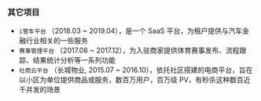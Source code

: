 ### 其它项目

- `i管车平台` （2018.03 ~ 2019.04），是一个 SaaS 平台，为租户提供与汽车金融行业相关的一些服务
- `赛事管理平台` （2017.08 ~ 2017.12），为入驻商家提供体育赛事发布、流程跟踪、结果统计分析等一系列功能
- `社商云平台` （长城物业, 2015.07 ~ 2016.10），依托社区搭建的电商平台，旨在以小区为单位提供商品或服务，数百万用户，百万级 PV，有秒杀这种数百近千并发的场景
